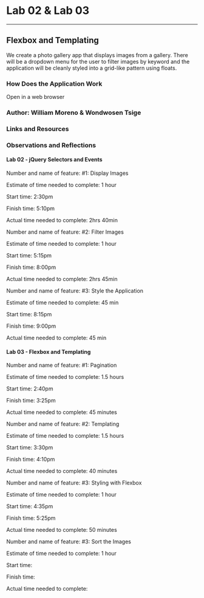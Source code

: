 # Lab 02 & Lab 03

---

## Flexbox and Templating

We create a photo gallery app that displays images from a gallery. There will be a dropdown menu for the user to filter images by keyword and the application will be cleanly styled into a grid-like pattern using floats.

### How Does the Application Work

Open in a web browser

### Author: William Moreno & Wondwosen Tsige

### Links and Resources

### Observations and Reflections

#### Lab 02 - jQuery Selectors and Events

Number and name of feature: #1: Display Images

Estimate of time needed to complete: 1 hour

Start time: 2:30pm

Finish time: 5:10pm

Actual time needed to complete: 2hrs 40min

Number and name of feature: #2: Filter Images

Estimate of time needed to complete: 1 hour

Start time: 5:15pm

Finish time: 8:00pm

Actual time needed to complete: 2hrs 45min

Number and name of feature: #3: Style the Application

Estimate of time needed to complete: 45 min

Start time: 8:15pm

Finish time: 9:00pm

Actual time needed to complete: 45 min

#### Lab 03 - Flexbox and Templating

Number and name of feature: #1: Pagination

Estimate of time needed to complete: 1.5 hours

Start time: 2:40pm

Finish time: 3:25pm

Actual time needed to complete: 45 minutes

Number and name of feature: #2: Templating

Estimate of time needed to complete: 1.5 hours

Start time: 3:30pm

Finish time: 4:10pm

Actual time needed to complete: 40 minutes

Number and name of feature: #3: Styling with Flexbox

Estimate of time needed to complete: 1 hour

Start time: 4:35pm

Finish time: 5:25pm

Actual time needed to complete: 50 minutes

Number and name of feature: #3: Sort the Images

Estimate of time needed to complete: 1 hour

Start time:

Finish time:

Actual time needed to complete:

